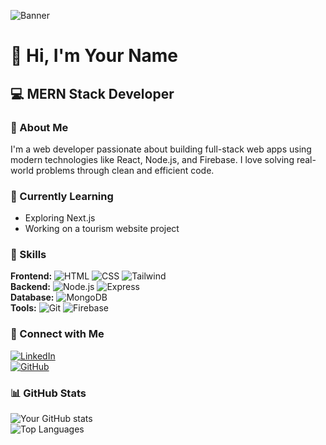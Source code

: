 ![Banner](https://link-to-your-banner-image)

# 👋 Hi, I'm Your Name
## 💻 MERN Stack Developer

### 🔹 About Me
I'm a web developer passionate about building full-stack web apps using modern technologies like React, Node.js, and Firebase. I love solving real-world problems through clean and efficient code.

### 🌱 Currently Learning
- Exploring Next.js
- Working on a tourism website project

### 💼 Skills
**Frontend:** ![HTML](https://img.shields.io/badge/-HTML-orange?logo=html5) ![CSS](https://img.shields.io/badge/-CSS-blue?logo=css3) ![Tailwind](https://img.shields.io/badge/-Tailwind-38B2AC?logo=tailwind-css)  
**Backend:** ![Node.js](https://img.shields.io/badge/-Node.js-339933?logo=node.js) ![Express](https://img.shields.io/badge/-Express-black?logo=express)  
**Database:** ![MongoDB](https://img.shields.io/badge/-MongoDB-4EA94B?logo=mongodb)  
**Tools:** ![Git](https://img.shields.io/badge/-Git-F05032?logo=git) ![Firebase](https://img.shields.io/badge/-Firebase-FFCA28?logo=firebase)

### 🔗 Connect with Me
[![LinkedIn](https://img.shields.io/badge/-LinkedIn-blue?logo=linkedin)](https://linkedin.com/in/yourname)  
[![GitHub](https://img.shields.io/badge/-GitHub-181717?logo=github)](https://github.com/yourusername)

### 📊 GitHub Stats
![Your GitHub stats](https://github-readme-stats.vercel.app/api?username=yourusername&show_icons=true&theme=default)  
![Top Languages](https://github-readme-stats.vercel.app/api/top-langs/?username=yourusername&layout=compact)
